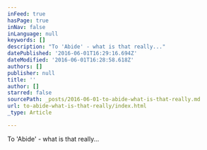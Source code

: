 ```yaml
---
inFeed: true
hasPage: true
inNav: false
inLanguage: null
keywords: []
description: "To 'Abide' - what is that really..."
datePublished: '2016-06-01T16:29:16.694Z'
dateModified: '2016-06-01T16:28:58.618Z'
authors: []
publisher: null
title: ''
author: []
starred: false
sourcePath: _posts/2016-06-01-to-abide-what-is-that-really.md
url: to-abide-what-is-that-really/index.html
_type: Article

---
```

To 'Abide' - what is that really...